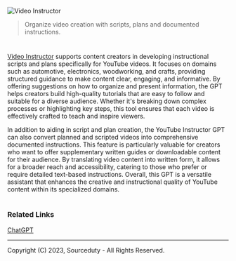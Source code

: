 ![Video Instructor](https://github.com/user-attachments/assets/0f98875e-fbe9-4711-9353-efb1d668ac95)

> Organize video creation with scripts, plans and documented instructions.

#

[Video Instructor](https://chat.openai.com/g/g-8uZmUQjZN-video-instructor) supports content creators in developing instructional scripts and plans specifically for YouTube videos. It focuses on domains such as automotive, electronics, woodworking, and crafts, providing structured guidance to make content clear, engaging, and informative. By offering suggestions on how to organize and present information, the GPT helps creators build high-quality tutorials that are easy to follow and suitable for a diverse audience. Whether it's breaking down complex processes or highlighting key steps, this tool ensures that each video is effectively crafted to teach and inspire viewers.

In addition to aiding in script and plan creation, the YouTube Instructor GPT can also convert planned and scripted videos into comprehensive documented instructions. This feature is particularly valuable for creators who want to offer supplementary written guides or downloadable content for their audience. By translating video content into written form, it allows for a broader reach and accessibility, catering to those who prefer or require detailed text-based instructions. Overall, this GPT is a versatile assistant that enhances the creative and instructional quality of YouTube content within its specialized domains.

#
### Related Links

[ChatGPT](https://github.com/sourceduty/ChatGPT)

***
Copyright (C) 2023, Sourceduty - All Rights Reserved.
